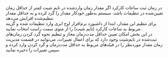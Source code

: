 <p>در زمان ثبت ساعات کارکرد اگر مقدار زمان واردشده در تایم شیت کمتر از حداقل زمان تعیین‌شده در تنظیمات باشد، سیستم به‌طور خودکار مقدار را گرد کرده و به حداقل مقدار تنظیم‌شده افزایش می‌دهد.<br>برای تنظیم این مقدار، ابتدا از داشبورد نرم‌افزار اوج ابری وارد تنظیمات شده و گزینه مربوط به ساعات کارکرد (تایم شیت) را از منوی سمت راست انتخاب نمایید.<br>در این بخش امکان تعیین حداقل مدت‌زمان مجاز و تنظیم نحوه گرد کردن زمان‌های ثبت‌شده در تایم‌شیت وجود دارد که برای اعمال تغییرات، می‌توانید در قسمت مدیریت زمان مقدار موردنظر را در فیلدهای مربوط به حداقل مدت‌زمان و گرد کردن وارد کرده و سپس تغییرات را ذخیره نمایید.</p>